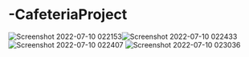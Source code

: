 # -CafeteriaProject
![Screenshot 2022-07-10 022153](https://user-images.githubusercontent.com/86778943/178126797-9ba5a320-fb8e-4799-a5ba-855300643c12.png)![Screenshot 2022-07-10 022433](https://user-images.githubusercontent.com/86778943/178126790-b59d9371-39b9-4380-a23d-6b802c07a3a9.png)
![Screenshot 2022-07-10 022407](https://user-images.githubusercontent.com/86778943/178126814-b6b9a0be-794f-4f54-9ee2-5c5a12072a1f.png)
![Screenshot 2022-07-10 023036](https://user-images.githubusercontent.com/86778943/178126898-dfa03356-030e-452f-94ac-a74fa3268639.png)
